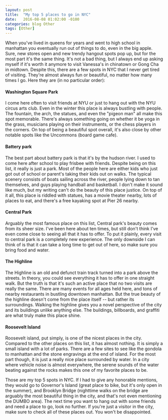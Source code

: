 ```yaml
---
layout: post
title:  "My top 5 places to go in NYC"
date:   2016-08-08 01:02:00 -0100
categories: blog Other
tags: [Other]
---
```


When you've lived in queens for years and went to high school in manhattan you eventually
run out of things to do, even in the big apple. Sure, new stores open and new trendy hangout
spots pop up, but for the most part it's the same thing. It's not a bad thing, but I always
end up asking myself if it's worth it anymore to visit Vanessa's in chinatown or Gong Cha
in midtown. Despite this, there are a few spots in NYC that I never get tired of visiting.
They're almost always fun or beautiful, no matter how many times I go. Here they are (in 
no particular order):

<h4>Washington Square Park</h4>

I come here often to visit friends at NYU or just to hang out with the NYU circus arts club.
Even in the winter this place is always bustling with people. The fountain, the arch, the statues,
and even the "pigeon man" all make this spot memorable. There's always something going on whether it
be yoga in the grass, musicians playing on their instruments, or the chess players in the corners.
On top of being a beautiful spot overall, it's also close by other notable spots like the Uncommons
(board game cafe).

<h4>Battery park</h4>

The best part about battery park is that it's by the hudson river. I used to come here after school
to play frisbee with friends. Despite being on this list, it really is just a park. Most of the people
here are either kids who just got out of school or parent's taking their kids out on walks. The typical
scenery consists of boats sailing across the river, people lying down to tan themselves, and guys
playing handball and basketball. I don't make it sound like much, but my writing can't do the 
beauty of this place justice. On top of it all, this place is riddled with statues, has a movie theater 
nearby, lots of places to eat, and there's a free kayaking spot at Pier 26 nearby.

<h4>Central Park</h4>

Arguably the most famous place on this list, Central park's beauty comes from its sheer size. I've
been here about ten times, but still don't think I've even come close to seeing all that it has to offer.
To put it plainly, every visit to central park is a completely new experience. The only downside I can
think of is that it can take a long time to get out of here, so make sure you bring food and water.

<h4>The Highline</h4>

The Highline is an old and defunct train track turned into a park above the streets. In theory, you could see 
everything it has to offer in one straight walk. But the truth is that it's such an active place that no
two visits are really the same. There are many events for all ages held here, and tons of nearby restaurants
in bustling downtown manhattan. But the true beauty of the highline doesn't come from the place itself -- but
rather its surroundings. Walking the highline gives you a novel perspective of the city and its buildings
unlike anything else. The buildings, billboards, and graffiti are what truly make this place shine.

<h4>Roosevelt Island</h4>

Roosevelt island, put simply, is one of the nicest places in the city. Compared to the other places on this 
list, it has almost nothing. It is simply a small island with a lot of parks. There are a few sites to see like the 
gondola to manhattan and the stone engravings at the end of island. For the most part though, it is just a
really nice place surrounded by water. In a city where vehicle noise is almost everywhere, the serene sounds of the 
water beating against the rocks makes this one of my favorite places to be.

Those are my top 5 spots in NYC. If I had to give any honorable mentions, they would 
go to Governor's Island (great place to bike, but it's only open in the summer), and 
Brooklyn Bridge (nighttime walks on the bridge are arguably the most beautiful thing
in the city, and that's not even mentioning the DUMBO area). The next time you want
to hang out with some friends and need a place to go, look no further. If you're just 
a visitor in the city, make sure to check all of these places out. You won't be 
disappointed.